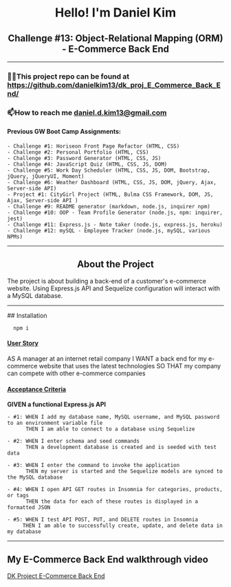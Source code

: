 <h1 align="center">Hello! I'm Daniel Kim</h1>
<h2 align="center">Challenge #13: Object-Relational Mapping (ORM) - E-Commerce Back End</h2>

<hr />

### 👨‍💻This project repo can be found at https://github.com/danielkim13/dk_proj_E_Commerce_Back_End/

### 📫How to reach me **daniel.d.kim13@gmail.com**

#### Previous GW Boot Camp Assignments:

    - Challenge #1: Horiseon Front Page Refactor (HTML, CSS)
    - Challenge #2: Personal Portfolio (HTML, CSS)
    - Challenge #3: Password Generator (HTML, CSS, JS)
    - Challenge #4: JavaScript Quiz (HTML, CSS, JS, DOM)
    - Challenge #5: Work Day Scheduler (HTML, CSS, JS, DOM, Bootstrap, jQuery, jQueryUI, Moment)
    - Challenge #6: Weather Dashboard (HTML, CSS, JS, DOM, jQuery, Ajax, Server-side API)
    - Project #1: CityGirl Project (HTML, Bulma CSS Framework, DOM, JS, Ajax, Server-side API )
    - Challenge #9: README generator (markdown, node.js, inquirer npm)
    - Challenge #10: OOP - Team Profile Generator (node.js, npm: inquirer, jest)
    - Challenge #11: Express.js - Note taker (node.js, express.js, heroku)
    - Challenge #12: mySQL - Employee Tracker (node.js, mySQL, various NPMs)

<hr />

<h2 align="center"><b>About the Project</b></h4>

<p>The project is about building a back-end of a customer's e-commerce website. Using Express.js API and Sequelize configuration will interact with a MySQL database. </p>

<hr />
## Installation

      npm i

<h4><u>User Story</u></h4>

AS A manager at an internet retail company
I WANT a back end for my e-commerce website that uses the latest technologies
SO THAT my company can compete with other e-commerce companies

<h4><u>Acceptance Criteria</u></h4>

<p><b>GIVEN a functional Express.js API</b></p>

    - #1: WHEN I add my database name, MySQL username, and MySQL password to an environment variable file
          THEN I am able to connect to a database using Sequelize

    - #2: WHEN I enter schema and seed commands
          THEN a development database is created and is seeded with test data

    - #3: WHEN I enter the command to invoke the application
          THEN my server is started and the Sequelize models are synced to the MySQL database

    - #4: WHEN I open API GET routes in Insomnia for categories, products, or tags
          THEN the data for each of these routes is displayed in a formatted JSON

    - #5: WHEN I test API POST, PUT, and DELETE routes in Insomnia
         THEN I am able to successfully create, update, and delete data in my database
<hr />

## My E-Commerce Back End walkthrough video

[DK Project E-Commerce Back End](TBD)